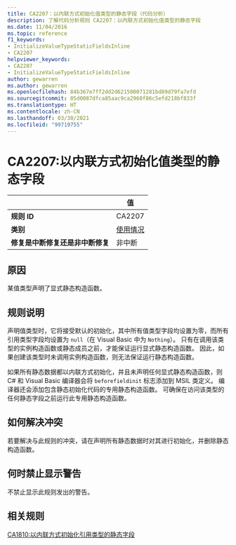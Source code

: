 ```yaml
---
title: CA2207：以内联方式初始化值类型的静态字段（代码分析）
description: 了解代码分析规则 CA2207：以内联方式初始化值类型的静态字段
ms.date: 11/04/2016
ms.topic: reference
f1_keywords:
- InitializeValueTypeStaticFieldsInline
- CA2207
helpviewer_keywords:
- CA2207
- InitializeValueTypeStaticFieldsInline
author: gewarren
ms.author: gewarren
ms.openlocfilehash: 84b367e7ff2dd2d621500071281bd89d79fa7efd
ms.sourcegitcommit: 05d0087dfca85aac9ca2960f86c5efd218bf833f
ms.translationtype: HT
ms.contentlocale: zh-CN
ms.lasthandoff: 03/30/2021
ms.locfileid: "99719755"
---
```

# <a name="ca2207-initialize-value-type-static-fields-inline"></a>CA2207:以内联方式初始化值类型的静态字段

| | 值 |
|-|-|
| **规则 ID** |CA2207|
| **类别** |[使用情况](usage-warnings.md)|
| **修复是中断修复还是非中断修复** |非中断|

## <a name="cause"></a>原因

某值类型声明了显式静态构造函数。

## <a name="rule-description"></a>规则说明

声明值类型时，它将接受默认的初始化，其中所有值类型字段均设置为零，而所有引用类型字段均设置为 `null`（在 Visual Basic 中为 `Nothing`）。 只有在调用该类型的实例构造函数或静态成员之前，才能保证运行显式静态构造函数。 因此，如果创建该类型时未调用实例构造函数，则无法保证运行静态构造函数。

如果所有静态数据都以内联方式初始化，并且未声明任何显式静态构造函数，则 C# 和 Visual Basic 编译器会将 `beforefieldinit` 标志添加到 MSIL 类定义。 编译器还会添加包含静态初始化代码的专用静态构造函数。 可确保在访问该类型的任何静态字段之前运行此专用静态构造函数。

## <a name="how-to-fix-violations"></a>如何解决冲突

若要解决与此规则的冲突，请在声明所有静态数据时对其进行初始化，并删除静态构造函数。

## <a name="when-to-suppress-warnings"></a>何时禁止显示警告

不禁止显示此规则发出的警告。

## <a name="related-rules"></a>相关规则

[CA1810:以内联方式初始化引用类型的静态字段](ca1810.md)
